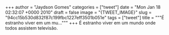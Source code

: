 
+++
author = "Jaydson Gomes"
categories = ["tweet"]
date = "Mon Jan 18 02:32:07 +0000 2010"
draft = false
image = "{TWEET_IMAGE}"
slug = "94cc15b530d832f87c199fbc1227eff3501b051e"
tags = ["tweet"]
title = """É estranho viver em um mu..."""
+++
É estranho viver em um mundo onde todos assistem televisão.
